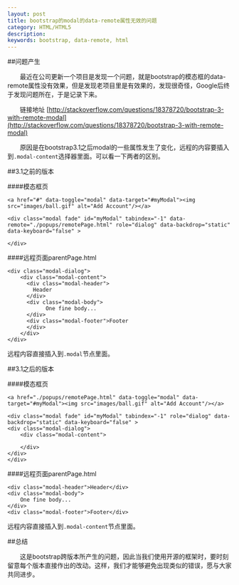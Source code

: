 ```yaml
---
layout: post
title: bootstrap的modal的data-remote属性无效的问题
category: HTML/HTML5
description: 
keywords: bootstrap, data-remote, html
---
```


##问题产生

　　最近在公司更新一个项目是发现一个问题，就是bootstrap的模态框的data-remote属性没有效果，但是发现老项目里是有效果的，发现很奇怪，Google后终于发现问题所在，于是记录下来。

　　链接地址 [http://stackoverflow.com/questions/18378720/bootstrap-3-with-remote-modal](http://stackoverflow.com/questions/18378720/bootstrap-3-with-remote-modal)

　　原因是在bootstrap3.1之后modal的一些属性发生了变化，远程的内容要插入到`.modal-content`选择器里面。可以看一下两者的区别。

##3.1之前的版本

####模态框页	

	<a href="#" data-toggle="modal" data-target="#myModal"><img src="images/ball.gif" alt="Add Account"/></a>
	
	<div class="modal fade" id="myModal" tabindex="-1" data-remote="./popups/remotePage.html" role="dialog" data-backdrop="static" data-keyboard="false" >
		
	</div>

####远程页面parentPage.html

	<div class="modal-dialog">
	    <div class="modal-content">
	      <div class="modal-header">
	        Header
	      </div>
	      <div class="modal-body">
	            One fine body...
	      </div>
	      <div class="modal-footer">Footer
	      </div>
	    </div>
	</div>

远程内容直接插入到`.modal`节点里面。

##3.1之后的版本

####模态框页	

	<a href="./popups/remotePage.html" data-toggle="modal" data-target="#myModal"><img src="images/ball.gif" alt="Add Account"/></a>

	<div class="modal fade" id="myModal" tabindex="-1" role="dialog" data-backdrop="static" data-keyboard="false" >
	<div class="modal-dialog">
	    <div class="modal-content">
			
	    </div>
	</div>
	</div>

####远程页面parentPage.html

	<div class="modal-header">Header</div>
	<div class="modal-body">
	    One fine body...
	</div>
	<div class="modal-footer">Footer</div>

远程内容直接插入到`.modal-content`节点里面。

##总结

　　这是bootstrap跨版本所产生的问题，因此当我们使用开源的框架时，要时刻留意每个版本直接作出的改动。这样，我们才能够避免出现类似的错误，愿与大家共同进步。
